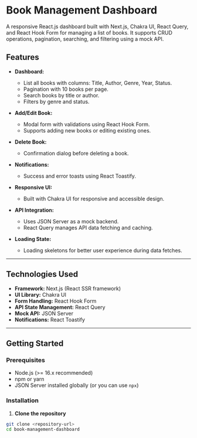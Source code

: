 # Book Management Dashboard

A responsive React.js dashboard built with Next.js, Chakra UI, React Query, and React Hook Form for managing a list of books. It supports CRUD operations, pagination, searching, and filtering using a mock API.


## Features

- **Dashboard:**
  - List all books with columns: Title, Author, Genre, Year, Status.
  - Pagination with 10 books per page.
  - Search books by title or author.
  - Filters by genre and status.

- **Add/Edit Book:**
  - Modal form with validations using React Hook Form.
  - Supports adding new books or editing existing ones.

- **Delete Book:**
  - Confirmation dialog before deleting a book.

- **Notifications:**
  - Success and error toasts using React Toastify.

- **Responsive UI:**
  - Built with Chakra UI for responsive and accessible design.

- **API Integration:**
  - Uses JSON Server as a mock backend.
  - React Query manages API data fetching and caching.

- **Loading State:**
  - Loading skeletons for better user experience during data fetches.

---

## Technologies Used

- **Framework:** Next.js (React SSR framework)  
- **UI Library:** Chakra UI  
- **Form Handling:** React Hook Form  
- **API State Management:** React Query  
- **Mock API:** JSON Server  
- **Notifications:** React Toastify  

---

## Getting Started

### Prerequisites

- Node.js (>= 16.x recommended)  
- npm or yarn  
- JSON Server installed globally (or you can use `npx`)

### Installation

1. **Clone the repository**

```bash
git clone <repository-url>
cd book-management-dashboard

